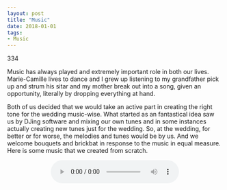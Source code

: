 ```yaml
---
layout: post
title: "Music"
date: 2018-01-01
tags: 
- Music
---
```


334

Music has always played and extremely important role in both our lives. Marie-Camille lives to dance and I grew up listening to my grandfather pick up and strum his sitar and my mother break out into a song, given an opportunity, literally by dropping everything at hand. 

Both of us decided that we would take an active part in creating the right tone for the wedding music-wise. What started as an fantastical idea saw us by DJing software and mixing our own tunes and in some instances actually creating new tunes just for the wedding. So, at the wedding, for better or for worse, the melodies and tunes would be by us. And we welcome bouquets and brickbat in response to the music in equal measure. Here is some music that we created from scratch.

<center>
<audio controls>
 <source src="http://www.aniket.co.uk/b/MWA/Electic_Beat.m4a"
         type='audio/mp4'>
 <!-- The next two lines are only executed if the browser doesn't support MP4 files -->
 <source src="http://www.aniket.co.uk/b/MWA/Electic_Beat.mp3"
         type='audio/ogg; codecs=vorbis'>
 <!-- The next line will only be executed if the browser doesn't support the <audio> tag-->
 <p>Your user agent does not support the HTML5 Audio element.</p>
</audio>

</center>

